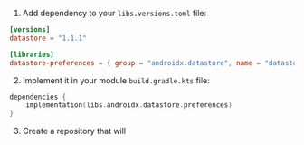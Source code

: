 1. Add dependency to your `libs.versions.toml` file:
```toml
[versions]
datastore = "1.1.1"

[libraries]
datastore-preferences = { group = "androidx.datastore", name = "datastore-preferences", version.ref = "datastore" }
```
2. Implement it in your module `build.gradle.kts` file:
```kotlin
dependencies {  
    implementation(libs.androidx.datastore.preferences)
}
```
3. Create a repository that will 